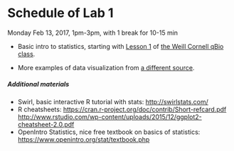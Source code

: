 # Schedule of Lab 1

Monday Feb 13, 2017, 1pm-3pm, with 1 break for 10-15 min

- Basic intro to statistics, starting with [Lesson 1](http://physiology.med.cornell.edu/people/banfelder/qbio/lecture_notes/1.1_characterizing_a_distribution.pdf) of [the Weill Cornell qBio class](http://physiology.med.cornell.edu/people/banfelder/qbio/schedule_2015/). 

- More examples of data visualization from [a different source](http://varianceexplained.org/RData/code/code_lesson2/).


##### Additional materials

- Swirl, basic interactive R tutorial with stats: http://swirlstats.com/
- R cheatsheets: https://cran.r-project.org/doc/contrib/Short-refcard.pdf http://www.rstudio.com/wp-content/uploads/2015/12/ggplot2-cheatsheet-2.0.pdf
- OpenIntro Statistics, nice free textbook on basics of statistics: https://www.openintro.org/stat/textbook.php